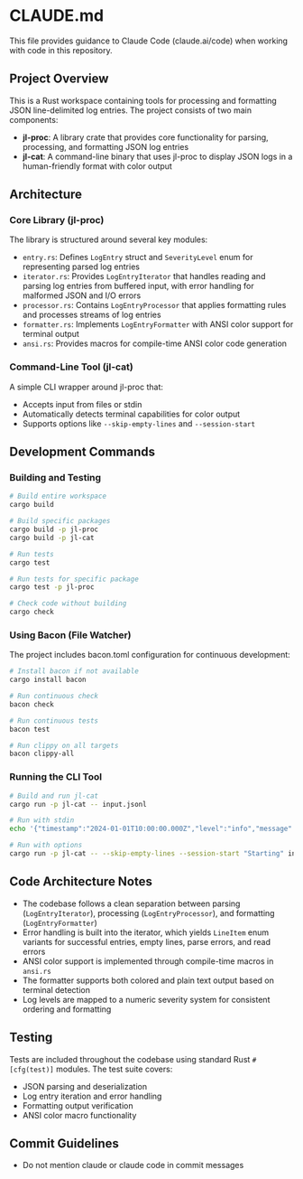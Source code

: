 # CLAUDE.md

This file provides guidance to Claude Code (claude.ai/code) when working with code in this repository.

## Project Overview

This is a Rust workspace containing tools for processing and formatting JSON line-delimited log entries. The project consists of two main components:

- **jl-proc**: A library crate that provides core functionality for parsing, processing, and formatting JSON log entries
- **jl-cat**: A command-line binary that uses jl-proc to display JSON logs in a human-friendly format with color output

## Architecture

### Core Library (jl-proc)
The library is structured around several key modules:

- `entry.rs`: Defines `LogEntry` struct and `SeverityLevel` enum for representing parsed log entries
- `iterator.rs`: Provides `LogEntryIterator` that handles reading and parsing log entries from buffered input, with error handling for malformed JSON and I/O errors
- `processor.rs`: Contains `LogEntryProcessor` that applies formatting rules and processes streams of log entries
- `formatter.rs`: Implements `LogEntryFormatter` with ANSI color support for terminal output
- `ansi.rs`: Provides macros for compile-time ANSI color code generation

### Command-Line Tool (jl-cat)
A simple CLI wrapper around jl-proc that:
- Accepts input from files or stdin
- Automatically detects terminal capabilities for color output
- Supports options like `--skip-empty-lines` and `--session-start`

## Development Commands

### Building and Testing
```bash
# Build entire workspace
cargo build

# Build specific packages
cargo build -p jl-proc
cargo build -p jl-cat

# Run tests
cargo test

# Run tests for specific package
cargo test -p jl-proc

# Check code without building
cargo check
```

### Using Bacon (File Watcher)
The project includes bacon.toml configuration for continuous development:

```bash
# Install bacon if not available
cargo install bacon

# Run continuous check
bacon check

# Run continuous tests
bacon test

# Run clippy on all targets
bacon clippy-all
```

### Running the CLI Tool
```bash
# Build and run jl-cat
cargo run -p jl-cat -- input.jsonl

# Run with stdin
echo '{"timestamp":"2024-01-01T10:00:00.000Z","level":"info","message":"test"}' | cargo run -p jl-cat -- -

# Run with options
cargo run -p jl-cat -- --skip-empty-lines --session-start "Starting" input.jsonl
```

## Code Architecture Notes

- The codebase follows a clean separation between parsing (`LogEntryIterator`), processing (`LogEntryProcessor`), and formatting (`LogEntryFormatter`)
- Error handling is built into the iterator, which yields `LineItem` enum variants for successful entries, empty lines, parse errors, and read errors
- ANSI color support is implemented through compile-time macros in `ansi.rs`
- The formatter supports both colored and plain text output based on terminal detection
- Log levels are mapped to a numeric severity system for consistent ordering and formatting

## Testing

Tests are included throughout the codebase using standard Rust `#[cfg(test)]` modules. The test suite covers:
- JSON parsing and deserialization
- Log entry iteration and error handling  
- Formatting output verification
- ANSI color macro functionality

## Commit Guidelines

- Do not mention claude or claude code in commit messages